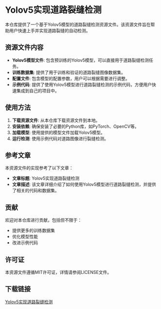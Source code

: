 # Yolov5实现道路裂缝检测

本仓库提供了一个基于Yolov5模型的道路裂缝检测资源文件。该资源文件旨在帮助用户快速上手并实现道路裂缝的自动检测。

## 资源文件内容

- **Yolov5模型文件**: 包含预训练的Yolov5模型，可以直接用于道路裂缝检测任务。
- **训练数据集**: 提供了用于训练和验证的道路裂缝图像数据集。
- **配置文件**: 包含模型的配置参数，用户可以根据需要进行调整。
- **示例代码**: 提供了使用Yolov5模型进行道路裂缝检测的示例代码，方便用户快速集成到自己的项目中。

## 使用方法

1. **下载资源文件**: 从本仓库下载资源文件到本地。
2. **安装依赖**: 确保安装了必要的Python库，如PyTorch、OpenCV等。
3. **加载模型**: 使用提供的模型文件加载Yolov5模型。
4. **运行检测**: 使用示例代码对道路图像进行裂缝检测。

## 参考文章

本资源文件的实现参考了以下文章：

- **文章标题**: Yolov5实现道路裂缝检测
- **文章描述**: 该文章详细介绍了如何使用Yolov5模型进行道路裂缝检测，并提供了相关的代码和数据集。

## 贡献

欢迎对本仓库进行贡献，包括但不限于：

- 提供更多的训练数据集
- 优化模型性能
- 改进示例代码

## 许可证

本资源文件遵循MIT许可证，详情请参阅LICENSE文件。

## 下载链接

[Yolov5实现道路裂缝检测](https://pan.quark.cn/s/4c3aa1cbcb10)